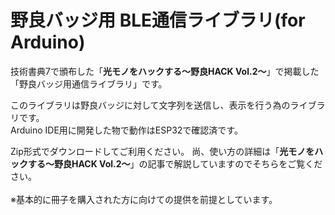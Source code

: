 # 野良バッジ用 BLE通信ライブラリ(for Arduino)

技術書典7で頒布した「**光モノをハックする～野良HACK Vol.2～**」で掲載した「野良バッジ用通信ライブラリ」です。

このライブラリは野良バッジに対して文字列を送信し、表示を行う為のライブラリです。
<BR>Arduino IDE用に開発した物で動作はESP32で確認済です。

Zip形式でダウンロードしてご利用ください。
尚、使い方の詳細は「**光モノをハックする～野良HACK Vol.2～**」の記事で解説していますのでそちらをご覧ください。
<BR>
<BR>
※基本的に冊子を購入された方に向けての提供を前提としています。
